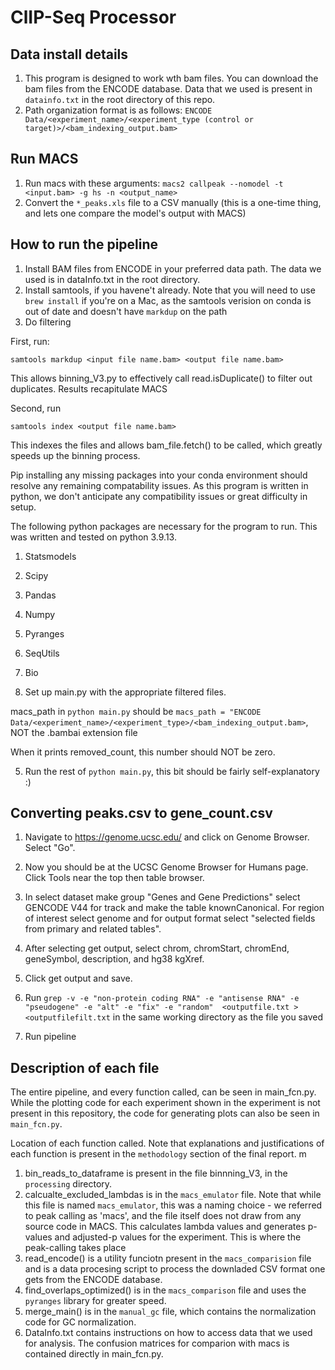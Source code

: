 # ClIP-Seq Processor

## Data install details

1. This program is designed to work wth bam files. You can download the bam files from the ENCODE database.
Data that we used is present in ```datainfo.txt``` in the root directory of this repo.
2. Path organization format is as follows:
```ENCODE Data/<experiment_name>/<experiment_type (control or target)>/<bam_indexing_output.bam>```

## Run MACS

1. Run macs with these arguments: ```macs2 callpeak --nomodel -t <input.bam> -g hs -n <output_name>```
2. Convert the ```*_peaks.xls```  file to a CSV manually (this is a one-time thing, and lets one compare the model's output with MACS)

## How to run the pipeline

1. Install BAM files from ENCODE in your preferred data path. The data we used is in dataInfo.txt in the root directory.
2. Install samtools, if you havene't already. Note that you will need to use ```brew install``` if 
you're on a Mac, as the samtools verision on conda is out of date and doesn't have ```markdup``` on the path
3. Do filtering

First, run:
```bash'''
samtools markdup <input file name.bam> <output file name.bam>
```
This allows binning_V3.py to effectively call read.isDuplicate() to filter out duplicates. Results recapitulate MACS


Second, run
```bash'''
samtools index <output file name.bam>
```

This indexes the files and allows bam_file.fetch() to be called, which greatly speeds up the binning process.

Pip installing any missing packages into your conda environment should resolve any remaining compatability issues. As this program is written in python, we don't anticipate any compatibility issues or great difficulty in setup.

The following python packages are necessary for the program to run. This was written and tested on python 3.9.13.

1. Statsmodels
2. Scipy
3. Pandas
4. Numpy
5. Pyranges
6. SeqUtils
7. Bio

4. Set up main.py with the appropriate filtered files.

macs_path in ```python main.py``` should be 
```macs_path = "ENCODE Data/<experiment_name>/<experiment_type>/<bam_indexing_output.bam>```, NOT the .bambai extension file

When it prints removed_count, this number should NOT be zero.

5. Run the rest of ```python main.py```, this bit should be fairly self-explanatory :)

## Converting peaks.csv to gene_count.csv

1. Navigate to https://genome.ucsc.edu/ and click on Genome Browser. Select "Go".

2. Now you should be at the UCSC Genome Browser for Humans page. Click Tools near the top then table browser.

3. In select dataset make group "Genes and Gene Predictions" select GENCODE V44 for track and make the table knownCanonical. For region of interest select genome and for output format select "selected fields from primary and related tables".
   
4. After selecting get output, select chrom, chromStart, chromEnd, geneSymbol, description, and hg38 kgXref.

5. Click get output and save.

6. Run ```grep -v -e "non-protein coding RNA" -e "antisense RNA" -e "pseudogene" -e "alt" -e "fix" -e "random"  <outputfile.txt > <outputfilefilt.txt``` in the same working directory as the file you saved

7. Run pipeline

## Description of each file

The entire pipeline, and every function called, can be seen in main_fcn.py. While the plotting code for each experiment shown in the experiment is not present in this repository, the code for generating plots can also be seen in ```main_fcn.py```. 

Location of each function called. Note that explanations and justifications of each function is present in the ```methodology``` section of the final report.
m
1. bin_reads_to_dataframe is present in the file binnning_V3, in the ```processing``` directory.
2. calcualte_excluded_lambdas is in the ```macs_emulator``` file. Note that while this file is named ```macs_emulator```, this was a naming choice - we referred to peak calling as 'macs', and the file itself does not draw from any source code in MACS. This calculates lambda values and generates p-values and adjusted-p values for the experiment. This is where the peak-calling takes place
3. read_encode() is a utility funciotn present in the ```macs_comparision``` file and is a data procesing script to process the downladed CSV format one gets from the ENCODE database.
4. find_overlaps_optimized() is in the ```macs_comparison``` file and uses the ```pyranges``` library for greater speed.
5. merge_main() is in the ```manual_gc``` file, which contains the normalization code for GC normalization.
6. DataInfo.txt contains instructions on how to access data that we used for analysis.
The confusion matrices for comparion with macs is contained directly in main_fcn.py.
